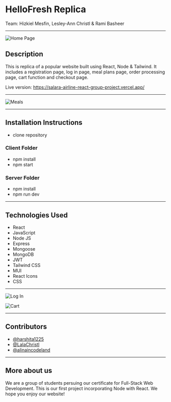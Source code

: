 # HelloFresh Replica

Team: Hizkiel Mesfin, Lesley-Ann Christl & Rami Basheer

---

![Home Page](../client/src/components/images/homeREADME.png)

## Description

This is replica of a popular website built using React, Node & Tailwind. It includes a registration page, log in page, meal plans page, order processing page, cart function and checkout page.

Live version: https://salara-airline-react-group-project.vercel.app/

---

![Meals](../client/src/components/images/mealsREADME.png)

---

## Installation Instructions

- clone repository

### Client Folder

- npm install
- npm start

### Server Folder

- npm install
- npm run dev

---

## Technologies Used

- React
- JavaScript
- Node JS
- Express
- Mongoose
- MongoDB
- JWT
- Tailwind CSS
- MUI
- React Icons
- CSS

---

![Log In](../client/src/components/images/loginREADME.png)

![Cart](../client/src/components/images/cartREADME.png)

---

## Contributors

- [@harshita1225
  ](https://github.com/harshita1225)
- [@LalaChristl
  ](https://github.com/LalaChristl)
- [@alinaincodeland
  ](https://github.com/alinaincodeland)

---

## More about us

We are a group of students persuing our certificate for Full-Stack Web Development. This is our first project incorporating Node with React. We hope you enjoy our website!
